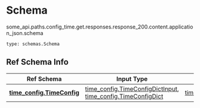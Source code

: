 # Schema
some_api.paths.config_time.get.responses.response_200.content.application_json.schema
```
type: schemas.Schema
```

## Ref Schema Info
Ref Schema | Input Type | Output Type
---------- | ---------- | -----------
[**time_config.TimeConfig**](../../../../../../../../components/schema/time_config.md) | [time_config.TimeConfigDictInput](../../../../../../../../components/schema/time_config.md#timeconfigdictinput), [time_config.TimeConfigDict](../../../../../../../../components/schema/time_config.md#timeconfigdict) | [time_config.TimeConfigDict](../../../../../../../../components/schema/time_config.md#timeconfigdict)
